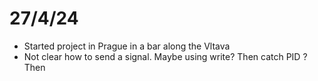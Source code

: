 # 27/4/24
- Started project in Prague in a bar along the Vltava
- Not clear how to send a signal. Maybe using write? Then catch PID ? Then 